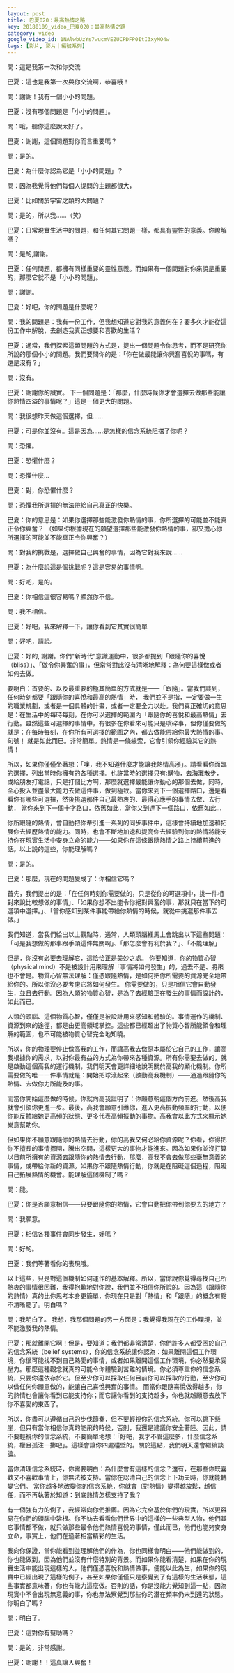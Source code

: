 ```yaml
---
layout: post
title: 巴夏020：最高熱情之路
key: 20180109_video_巴夏020：最高熱情之路
category: video
google_video_id: 1NAlwbUzYs7wucmVEZUCPDFP0ItI3xyMO4w
tags: [影片, 影片｜編號系列]
---
```



問：這是我第一次和你交流

巴夏：這也是我第一次與你交流啊，恭喜哦！

問：謝謝！我有一個小小的問題。

巴夏：沒有哪個問題是「小小的問題」。

問：哦，聽你這麼說太好了。

巴夏：謝謝，這個問題對你而言重要嗎？

問：是的。

巴夏：為什麼你認為它是「小小的問題」？

問：因為我覺得他們每個人提問的主題都很大，

巴夏：比如關於宇宙之類的大問題？

問：是的，所以我......（笑）

巴夏：日常現實生活中的問題，和任何其它問題一樣，都具有靈性的意義。你瞭解嗎？

問：是的,謝謝。

巴夏：任何問題，都擁有同樣重要的靈性意義。而如果有一個問題對你來說是重要的，那麼它就不是「小小的問題」。

問：謝謝。

巴夏：好吧，你的問題是什麼呢？

問：我的問題是：我有一份工作，但我想知道它對我的意義何在？要多久才能從這份工作中解脫，去創造我真正想要和喜歡的生活？

巴夏：通常，我們探索這類問題的方式是，提出一個問題令你思考，而不是研究你所說的那個小小的問題。我們要問你的是：「你在做最能讓你興奮喜悅的事嗎，有還是沒有？」

問：沒有。

巴夏：謝謝你的誠實。 下一個問題是：「那麼，什麼時候你才會選擇去做那些能讓你熱情四溢的事情呢？」這是一個更大的問題。

問：我很想昨天做這個選擇，但……

巴夏：可是你並沒有。這是因為......是怎樣的信念系統阻擋了你呢？

問：恐懼。

巴夏：恐懼什麼？

問：恐懼什麼…

巴夏：對，你恐懼什麼？

問：恐懼我所選擇的無法帶給自己真正的快樂。

巴夏：你的意思是：如果你選擇那些能激發你熱情的事，你所選擇的可能並不能真正令你興奮？ （如果你根據現在的願望選擇那些能激發你熱情的事，卻又擔心你所選擇的可能並不能真正令你興奮？）

問：對我的挑戰是，選擇做自己興奮的事情，因為它對我來說......

巴夏：為什麼說這是個挑戰呢？這是容易的事情啊。

問：好吧，是的。

巴夏：你相信這很容易嗎？顯然你不信。

問：我不相信。

巴夏：好吧，我來解釋一下，讓你看到它其實很簡單

問：好吧，請說。

巴夏：好的, 謝謝。你們"新時代"意識運動中，很多都提到「跟隨你的喜悅（bliss）」、「做令你興奮的事」，但常常對此沒有清晰地解釋：為何要這樣做或者如何去做。

要明白：首要的、以及最重要的極其簡單的方式就是——「跟隨」。當我們談到，任何時刻都要「跟隨你的喜悅和最高的熱情」時， 我們並不是指，一定要做一生的職業規劃，或者是一個具體的計畫，或者一定要全力以赴。我們真正確切的意思是：在生活中的每時每刻，在你可以選擇的範圍內「跟隨你的喜悅和最高熱情」去行動。雖然這些可選擇的事情中，有很多在你看來可能只是瑣碎事，但你僅要做的就是：在每時每刻，在你所有可選擇的範圍之內，都去做能帶給你最大熱情的事。句號！ 就是如此而已。非常簡單。熱情是一條線索，它會引領你經驗其它的熱情！

所以，如果你僅僅坐著想：「噢，我不知道什麼才能讓我熱情高漲」。請看看你面臨的選擇，列出當時你擁有的各種選擇。也許當時的選擇只有:購物，去海灘散步，或給朋友打電話，只是打個比方啊，那麼就選擇最能讓你動心的那個去做，同時，全心投入並盡最大能力去做這件事，做到極致。當你來到下一個選擇路口，還是看看你有哪些可選擇，然後挑選那件自己最熱衷的、最得心應手的事情去做、去行動， 當你來到下一個十字路口，依舊如此，當你又到達下一個路口，依舊如此…

你所跟隨的熱情，會自動把你牽引進一系列的同步事件中，這樣會持續地加速和拓展你去經歷熱情的能力。同時，也會不斷地加速和提高你去經驗到你的熱情將能支持你在現實生活中安身立命的能力——如果你在這條跟隨熱情之路上持續前進的話。以上說的這些，你能理解嗎？

問：是的。

巴夏：那麼，現在的問題變成了：你相信它嗎？

首先，我們提出的是：「在任何時刻你需要做的，只是從你的可選項中，挑一件相對來說比較想做的事情」、「如果你想不出能令你絕對興奮的事，那就只在當下的可選項中選擇。」、「當你感知到某件事能帶給你熱情的時候，就從中挑選那件事去做。」

我們知道，當我們給出以上觀點時，通常，人類頭腦裡馬上會跳出以下這些問題：「可是我想做的那事跟手頭這件無關啊」、「那怎麼會有利於我？」、「不能理解」

但是，你沒有必要去理解它，這恰恰正是美妙之處。 你要知道，你的物質心智（physical mind）不是被設計用來理解「事情將如何發生」的，過去不是、將來也不會是。物質心智無法理解：僅憑跟隨熱情，是如何把你所需要的資源完全地帶給你的。所以你沒必要考慮它將如何發生。 你需要做的，只是相信它會自動發生，並且去行動。因為人類的物質心智，是為了去經驗正在發生的事情而設計的，如此而已。

人類的頭腦、這個物質心智，僅僅是被設計用來感知和體驗的。事情運作的機制、資源到來的途徑，都是由更高領域掌控。這些都已經超出了物質心智所能領會和理解的範圍，也不可能被物質心智完全地知曉。

所以，你的物理要停止做高我的工作，而讓高我去做原本屬於它自己的工作，讓高我根據你的需求，以對你最有益的方式為你帶來各種資源。所有你需要去做的，就是啟動這個高我的運行機制，我們明天會更詳細地說明關於高我的顯化機制。你所需要做的唯一一件事情就是：開始把球滾起來（啟動高我機制）——通過跟隨你的熱情、去做你力所能及的事。

而當你開始這麼做的時候，你就向高我證明了：你願意朝這個方向前進。然後高我就會引領你更進一步。最後，高我會願意引導你，進入更高振動頻率的行動，以便你能反饋給她更高頻的狀態、更多代表高頻振動的事物。高我會以此方式來顯示她樂意幫助你。

但如果你不願意跟隨你的熱情去行動，你的高我又何必給你資源呢？你看，你得把你不擅長的事情挪開，騰出空間，這樣更大的事物才能進來。因為如果你並沒打算以目前所擁有的資源去跟隨你的熱情去行動，那麼，高我不會去做那些毫無意義的事情，或帶給你新的資源。如果你不跟隨熱情行動，你就是在阻礙這個過程，阻礙自己拓展熱情的機會。能理解這個機制了嗎？

問：能。

巴夏：你是否願意相信——只要跟隨你的熱情，它會自動把你帶到你要去的地方？

問：我願意。

巴夏：相信各種事件會同步發生，好嗎？

問：好的。

巴夏：我們等著看你的表現哦。

以上這些，只是對這個機制如何運作的基本解釋。所以，當你說你覺得尋找自己所熱衷的事情很困難，我得抱歉地對你說，我們並不相信你所說的。因為這（跟隨你的熱情）真的比你思考本身更簡單，你現在只是對「熱情」和「跟隨」的概念有點不清晰罷了。明白嗎？

問：我明白了。 我想，我那個問題的另一方面是：我覺得我現在的工作環境，並不能激發我的熱情。

巴夏：那就離開它啊！但是，要知道：我們都非常清楚，你們許多人都受困於自己的信念系統（belief systems），你的信念系統讓你認為：如果離開這個工作環境，你很可能找不到自己熱愛的事情，或者如果離開這個工作環境，你必然要承受壓力。那麼這種觀念就真的可能令你體驗到苦難的情境。你必須尊重你的信念系統，只要你還依存於它。但至少你可以採取任何目前你可以採取的行動，至少你可以做任何你願意做的，能讓自己喜悅興奮的事情。 而當你跟隨喜悅做得越多，你的熱情也會讓你看到它能支持你；而它讓你看到的支持越多，你也就越願意去放下你不喜愛的東西了。

所以，你盡可以遵循自己的步伐節奏，但不要輕視你的信念系統。你可以跳下懸崖，但只有當你相信你真的能飛的時候，否則，我還是建議你安全著陸。因此，請不要輕視你的信念系統，不要簡單地想：「好吧，我才不管這麼多，什麼信念系統，權且孤注一擲吧」。這樣會讓你四處碰壁的。關於這點，我們明天還會繼續談論。

當你清理信念系統時，你需要明白：為什麼會有這樣的信念？還有，在那些你既喜歡又不喜歡事情上，你無法被支持。當你在認清自己的信念上下功夫時，你就能轉變它們。
當你越多地改變你的信念系統，你就會（對熱情）變得越放鬆，越信任，而不再執著於知道：到底熱情怎樣支持了我？

有一個強有力的例子，我經常向你們推薦。因為它完全基於你們的現實，所以更容易在你們的頭腦中紮根。你不妨去看看你們世界中的這樣的一些典型人物，他們其它事情都不做，就只做那些最令他們熱情喜悅的事情，僅此而已，他們也能夠安身立命，事實上，他們在過著相當精彩的生活。

我向你保證，當你能看到並理解他們的作為，你也同樣會明白——他們能做到的，你也能做到，因為他們並沒有什麼特別的背景。而如果你能看清楚，如果在你的現實生活中能出現這樣的人，他們僅憑喜悅和熱情做事，便能以此為生，如果你的現實中已經出現了這樣的例子，甚至如果你僅僅只是察覺到了有這樣的生活狀態，這些事實都意味著，你也有能力這麼做。否則的話，你是沒能力覺知到這一點，因為現實中不會出現無意義的事，你也無法察覺到那些你的潛在頻率仍未到達的狀態。你明白了嗎？

問：明白了。

巴夏：這對你有幫助嗎？

問：是的，非常感謝。

巴夏：謝謝！！這真讓人興奮！
